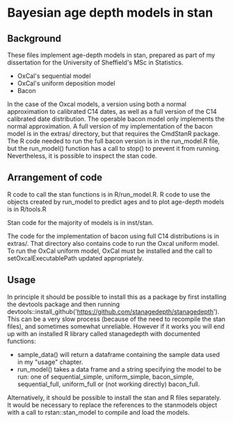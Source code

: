 # Bayesian age depth models in stan

## Background

These files implement age-depth models in stan, prepared as part of my dissertation for the University of Sheffield's MSc in Statistics.

 - OxCal's sequential model
 - OxCal's uniform deposition model
 - Bacon
 

In the case of the Oxcal models, a version using both a normal approximation to calibrated C14 dates, as well as a full version of the C14
calibrated date distribution. The operable bacon model only implements the normal approximation. A full version of my implementation of the 
bacon model is in the extras/ directory, but that requires the CmdStanR package. The R code needed to run the full bacon version is in the 
run_model.R file, but the run_model() function has a call to stop() to prevent it from running. Nevertheless, it is possible to inspect the 
stan code.


## Arrangement of code

R code to call the stan functions is in R/run_model.R. R code to use the objects created by run_model to predict ages and to plot age-depth
models is in R/tools.R

Stan code for the majority of models is in inst/stan.

The code for the implementation of bacon using full C14 distributions is in extras/. That directory also contains code to run the Oxcal 
uniform model. To run the OxCal uniform model, OxCal must be installed and the call to setOxcalExecutablePath updated appropriately.

## Usage

In principle it should be possible to install this as a package by first installing the devtools package and then running devtools::install_github('https://github.com/stanagedepth/stanagedepth'). This can be a very slow process (because of the 
need to recompile the stan files), and sometimes somewhat unreliable. However if it works you will end up with an 
installed R library called stanagedepth with documented functions:

 - sample_data() will return a dataframe containing the sample data used in my "usage" chapter.
 - run_model() takes a data frame and a string specifying the model to be run: one of sequential_simple, uniform_simple, bacon_simple, sequential_full, uniform_full or (not working directly) bacon_full.

Alternatively, it should be possible to install the stan and R files separately. It would be necessary to replace the references to the 
stanmodels object with a call to rstan::stan_model to compile and load the models.

